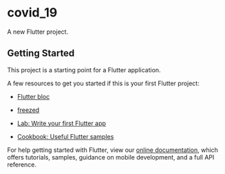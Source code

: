# covid_19

A new Flutter project.

## Getting Started

This project is a starting point for a Flutter application.

A few resources to get you started if this is your first Flutter project:

- [Flutter bloc](https://bloclibrary.dev/#/)
- [freezed](https://pub.dev/packages/freezed)

- [Lab: Write your first Flutter app](https://flutter.dev/docs/get-started/codelab)
- [Cookbook: Useful Flutter samples](https://flutter.dev/docs/cookbook)

For help getting started with Flutter, view our
[online documentation](https://flutter.dev/docs), which offers tutorials,
samples, guidance on mobile development, and a full API reference.
